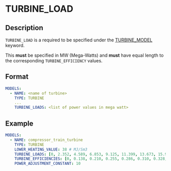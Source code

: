 # TURBINE_LOAD

## Description

`TURBINE_LOAD` is a required to be specified under the [TURBINE_MODEL](TURBINE_MODEL.md) keyword.

This **must** be specified in MW (Mega-Watts) and **must** have equal length to the corresponding `TURBINE_EFFICIENCY` values.

## Format

~~~~yaml
MODELS:
  - NAME: <name of turbine>
    TYPE: TURBINE
    ...
    TURBINE_LOADS: <list of power values in mega watt>
~~~~

## Example

~~~~yaml
MODELS:
  - NAME: compressor_train_turbine
    TYPE: TURBINE
    LOWER_HEATING_VALUE: 38 # MJ/Sm3
    TURBINE_LOADS: [0, 2.352, 4.589, 6.853, 9.125, 11.399, 13.673, 15.947, 18.223, 20.496, 22.767] # MW
    TURBINE_EFFICIENCIES: [0, 0.138, 0.210, 0.255, 0.286, 0.310, 0.328, 0.342, 0.353, 0.360, 0.362]
    POWER_ADJUSTMENT_CONSTANT: 10
~~~~
